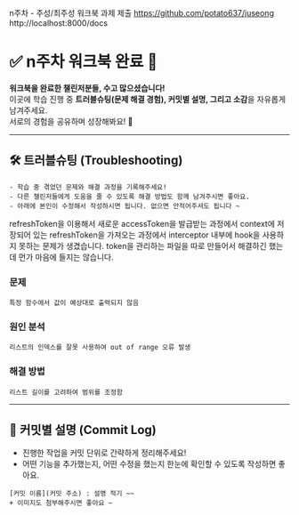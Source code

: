 n주차 - 주성/최주성 워크북 과제 제출
https://github.com/potato637/juseong
http://localhost:8000/docs

# ✅ n주차 워크북 완료 🎉

**워크북을 완료한 챌린저분들, 수고 많으셨습니다!**  
이곳에 학습 진행 중 **트러블슈팅(문제 해결 경험), 커밋별 설명, 그리고 소감**을 자유롭게 남겨주세요.  
서로의 경험을 공유하며 성장해봐요! 🚀

---

## 🛠️ 트러블슈팅 (Troubleshooting)

```
- 학습 중 겪었던 문제와 해결 과정을 기록해주세요!
- 다른 챌린저들에게 도움을 줄 수 있도록 해결 방법도 함께 남겨주시면 좋아요.
- 아래에 본인이 수정해서 작성하시면 됩니다. 없으면 안적어주셔도 됩니다 ~
```

refreshToken을 이용해서 새로운 accessToken을 발급받는 과정에서 context에 저장되어 있는 refreshToken을 가져오는 과정에서 interceptor 내부에 hook을 사용하지 못하는 문제가 생겼습니다. token을 관리하는 파일을 따로 만들어서 해결하긴 했는데 먼가 마음에 들지는 않습니다.

### 문제

```
특정 함수에서 값이 예상대로 출력되지 않음
```

### 원인 분석

```
리스트의 인덱스를 잘못 사용하여 out of range 오류 발생
```

### 해결 방법

```
리스트 길이를 고려하여 범위를 조정함
```

---

## 📌 커밋별 설명 (Commit Log)

- 진행한 작업을 커밋 단위로 간략하게 정리해주세요!
- 어떤 기능을 추가했는지, 어떤 수정을 했는지 한눈에 확인할 수 있도록 작성하면 좋아요.

```
[커밋 이름](커밋 주소) : 설명 적기 ~~
+ 이미지도 첨부해주시면 좋아요 ~
```
